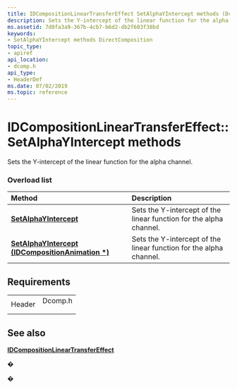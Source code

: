 ```yaml
---
title: IDCompositionLinearTransferEffect SetAlphaYIntercept methods (Dcomp.h)
description: Sets the Y-intercept of the linear function for the alpha channel.
ms.assetid: 7d0fa3a9-367b-4cb7-b6d2-db2f603f38bd
keywords:
- SetAlphaYIntercept methods DirectComposition
topic_type:
- apiref
api_location:
- dcomp.h
api_type:
- HeaderDef
ms.date: 07/02/2019
ms.topic: reference
---
```


# IDCompositionLinearTransferEffect::SetAlphaYIntercept methods

Sets the Y-intercept of the linear function for the alpha channel.

### Overload list



| Method                                                                                                           | Description                                                                   |
|:-----------------------------------------------------------------------------------------------------------------|:------------------------------------------------------------------------------|
| [**SetAlphaYIntercept**](https://msdn.microsoft.com/library/Dn919745(v=VS.85).aspx)                               | Sets the Y-intercept of the linear function for the alpha channel.<br/> |
| [**SetAlphaYIntercept (IDCompositionAnimation \*)**](https://msdn.microsoft.com/library/Dn919746(v=VS.85).aspx) | Sets the Y-intercept of the linear function for the alpha channel.<br/> |



## Requirements



|                   |                                                                                    |
|-------------------|------------------------------------------------------------------------------------|
| Header<br/> | <dl> <dt>Dcomp.h</dt> </dl> |



## See also

<dl> <dt>

[**IDCompositionLinearTransferEffect**](https://msdn.microsoft.com/library/Dn919741(v=VS.85).aspx)
</dt> </dl>

�

�





